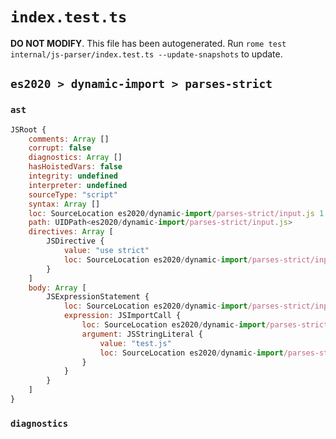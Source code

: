# `index.test.ts`

**DO NOT MODIFY**. This file has been autogenerated. Run `rome test internal/js-parser/index.test.ts --update-snapshots` to update.

## `es2020 > dynamic-import > parses-strict`

### `ast`

```javascript
JSRoot {
	comments: Array []
	corrupt: false
	diagnostics: Array []
	hasHoistedVars: false
	integrity: undefined
	interpreter: undefined
	sourceType: "script"
	syntax: Array []
	loc: SourceLocation es2020/dynamic-import/parses-strict/input.js 1:0-4:0
	path: UIDPath<es2020/dynamic-import/parses-strict/input.js>
	directives: Array [
		JSDirective {
			value: "use strict"
			loc: SourceLocation es2020/dynamic-import/parses-strict/input.js 1:0-1:13
		}
	]
	body: Array [
		JSExpressionStatement {
			loc: SourceLocation es2020/dynamic-import/parses-strict/input.js 3:0-3:18
			expression: JSImportCall {
				loc: SourceLocation es2020/dynamic-import/parses-strict/input.js 3:6-3:17
				argument: JSStringLiteral {
					value: "test.js"
					loc: SourceLocation es2020/dynamic-import/parses-strict/input.js 3:7-3:16
				}
			}
		}
	]
}
```

### `diagnostics`

```

```
